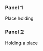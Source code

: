 <div class="container">
    <div class="row">
		<div class="col-md-8">
			<div class="panel panel-default">
				<div class="panel-heading">
					<h3 class="panel-title">Panel 1</h3>
					<span class="pull-right clickable"><i class="glyphicon glyphicon-chevron-up"></i></span>
				</div>
				<div class="panel-body">
                    Place holding
				</div>
			</div>
		</div>
		<div class="col-md-4">
			<div class="panel panel-default">
				<div class="panel-heading">
					<h3 class="panel-title">Panel 2</h3>
					<span class="pull-right clickable"><i class="glyphicon glyphicon-chevron-up"></i></span>
				</div>
				<div class="panel-body">
                    Holding a place				</div>
		    </div>
	    </div>
	</div>
</div>

<style>
.panel-heading span {
    margin-top: -20px;
    font-size: 15px;
}
.row {
    margin-top: 40px;
    padding: 0 10px;
}
.clickable {
    cursor: pointer;
}    
</style>

<script type="text/javascript">
    jQuery(function ($) {
        $('.panel-heading span.clickable').on("click", function (e) {
            if ($(this).hasClass('panel-collapsed')) {
                // expand the panel
                $(this).parents('.panel').find('.panel-body').slideDown();
                $(this).removeClass('panel-collapsed');
                $(this).find('i').removeClass('glyphicon-chevron-down').addClass('glyphicon-chevron-up');
            }
            else {
                // collapse the panel
                $(this).parents('.panel').find('.panel-body').slideUp();
                $(this).addClass('panel-collapsed');
                $(this).find('i').removeClass('glyphicon-chevron-up').addClass('glyphicon-chevron-down');
            }
        });
    });
</script>

